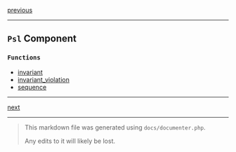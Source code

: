 [previous](./../README.md)

---

## `Psl` Component

### `Functions`

- [invariant](./../../src/Psl/invariant.php#L18)
- [invariant_violation](./../../src/Psl/invariant_violation.php#L16)
- [sequence](./../../src/Psl/sequence.php#L16)



---

[next](arr.md)

---

> This markdown file was generated using `docs/documenter.php`.
>
> Any edits to it will likely be lost.

